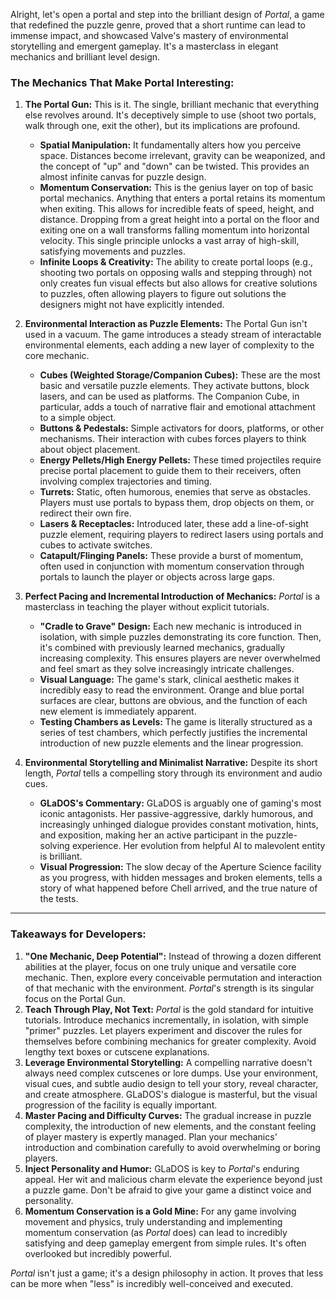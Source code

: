 Alright, let's open a portal and step into the brilliant design of *Portal*, a game that redefined the puzzle genre, proved that a short runtime can lead to immense impact, and showcased Valve's mastery of environmental storytelling and emergent gameplay. It's a masterclass in elegant mechanics and brilliant level design.

### The Mechanics That Make Portal Interesting:

1.  **The Portal Gun:** This is it. The single, brilliant mechanic that everything else revolves around. It's deceptively simple to use (shoot two portals, walk through one, exit the other), but its implications are profound.

    * **Spatial Manipulation:** It fundamentally alters how you perceive space. Distances become irrelevant, gravity can be weaponized, and the concept of "up" and "down" can be twisted. This provides an almost infinite canvas for puzzle design.
    * **Momentum Conservation:** This is the genius layer on top of basic portal mechanics. Anything that enters a portal retains its momentum when exiting. This allows for incredible feats of speed, height, and distance. Dropping from a great height into a portal on the floor and exiting one on a wall transforms falling momentum into horizontal velocity. This single principle unlocks a vast array of high-skill, satisfying movements and puzzles.
    * **Infinite Loops & Creativity:** The ability to create portal loops (e.g., shooting two portals on opposing walls and stepping through) not only creates fun visual effects but also allows for creative solutions to puzzles, often allowing players to figure out solutions the designers might not have explicitly intended.

2.  **Environmental Interaction as Puzzle Elements:** The Portal Gun isn't used in a vacuum. The game introduces a steady stream of interactable environmental elements, each adding a new layer of complexity to the core mechanic.

    * **Cubes (Weighted Storage/Companion Cubes):** These are the most basic and versatile puzzle elements. They activate buttons, block lasers, and can be used as platforms. The Companion Cube, in particular, adds a touch of narrative flair and emotional attachment to a simple object.
    * **Buttons & Pedestals:** Simple activators for doors, platforms, or other mechanisms. Their interaction with cubes forces players to think about object placement.
    * **Energy Pellets/High Energy Pellets:** These timed projectiles require precise portal placement to guide them to their receivers, often involving complex trajectories and timing.
    * **Turrets:** Static, often humorous, enemies that serve as obstacles. Players must use portals to bypass them, drop objects on them, or redirect their own fire.
    * **Lasers & Receptacles:** Introduced later, these add a line-of-sight puzzle element, requiring players to redirect lasers using portals and cubes to activate switches.
    * **Catapult/Flinging Panels:** These provide a burst of momentum, often used in conjunction with momentum conservation through portals to launch the player or objects across large gaps.

3.  **Perfect Pacing and Incremental Introduction of Mechanics:** *Portal* is a masterclass in teaching the player without explicit tutorials.

    * **"Cradle to Grave" Design:** Each new mechanic is introduced in isolation, with simple puzzles demonstrating its core function. Then, it's combined with previously learned mechanics, gradually increasing complexity. This ensures players are never overwhelmed and feel smart as they solve increasingly intricate challenges.
    * **Visual Language:** The game's stark, clinical aesthetic makes it incredibly easy to read the environment. Orange and blue portal surfaces are clear, buttons are obvious, and the function of each new element is immediately apparent.
    * **Testing Chambers as Levels:** The game is literally structured as a series of test chambers, which perfectly justifies the incremental introduction of new puzzle elements and the linear progression.

4.  **Environmental Storytelling and Minimalist Narrative:** Despite its short length, *Portal* tells a compelling story through its environment and audio cues.

    * **GLaDOS's Commentary:** GLaDOS is arguably one of gaming's most iconic antagonists. Her passive-aggressive, darkly humorous, and increasingly unhinged dialogue provides constant motivation, hints, and exposition, making her an active participant in the puzzle-solving experience. Her evolution from helpful AI to malevolent entity is brilliant.
    * **Visual Progression:** The slow decay of the Aperture Science facility as you progress, with hidden messages and broken elements, tells a story of what happened before Chell arrived, and the true nature of the tests.

---

### Takeaways for Developers:

1.  **"One Mechanic, Deep Potential":** Instead of throwing a dozen different abilities at the player, focus on one truly unique and versatile core mechanic. Then, explore every conceivable permutation and interaction of that mechanic with the environment. *Portal*'s strength is its singular focus on the Portal Gun.
2.  **Teach Through Play, Not Text:** *Portal* is the gold standard for intuitive tutorials. Introduce mechanics incrementally, in isolation, with simple "primer" puzzles. Let players experiment and discover the rules for themselves before combining mechanics for greater complexity. Avoid lengthy text boxes or cutscene explanations.
3.  **Leverage Environmental Storytelling:** A compelling narrative doesn't always need complex cutscenes or lore dumps. Use your environment, visual cues, and subtle audio design to tell your story, reveal character, and create atmosphere. GLaDOS's dialogue is masterful, but the visual progression of the facility is equally important.
4.  **Master Pacing and Difficulty Curves:** The gradual increase in puzzle complexity, the introduction of new elements, and the constant feeling of player mastery is expertly managed. Plan your mechanics' introduction and combination carefully to avoid overwhelming or boring players.
5.  **Inject Personality and Humor:** GLaDOS is key to *Portal*'s enduring appeal. Her wit and malicious charm elevate the experience beyond just a puzzle game. Don't be afraid to give your game a distinct voice and personality.
6.  **Momentum Conservation is a Gold Mine:** For any game involving movement and physics, truly understanding and implementing momentum conservation (as *Portal* does) can lead to incredibly satisfying and deep gameplay emergent from simple rules. It's often overlooked but incredibly powerful.

*Portal* isn't just a game; it's a design philosophy in action. It proves that less can be more when "less" is incredibly well-conceived and executed.